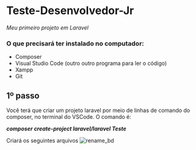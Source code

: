 # Teste-Desenvolvedor-Jr

_Meu primeiro projeto em Laravel_

### O que precisará ter instalado no computador:
  * Composer
  * Visual Studio Code (outro outro programa para ler o código)
  * Xampp
  * Git

## 1º passo
Você terá que criar um projeto laravel por meio de linhas de comando do composer, no terminal do VSCode. O comando é:
*__<p>composer create-project laravel/laravel Teste</p>__*

Criará os seguintes arquivos
![rename_bd](https://raw.githubusercontent.com/AndressaCristiny/Teste-Desenvolvedor-Jr/main/rename_bd.png)
